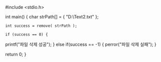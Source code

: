 #include <stdio.h>

int main() {
	char strPath[] = { "D:\\Text2.txt" };
	
	int success = remove( strPath );

	if (success == 0) {
   printf("파일 삭제 성공");
	} else if(success == -1) {
		perror("파일 삭제 실패");
	}
 
  return 0;
}
